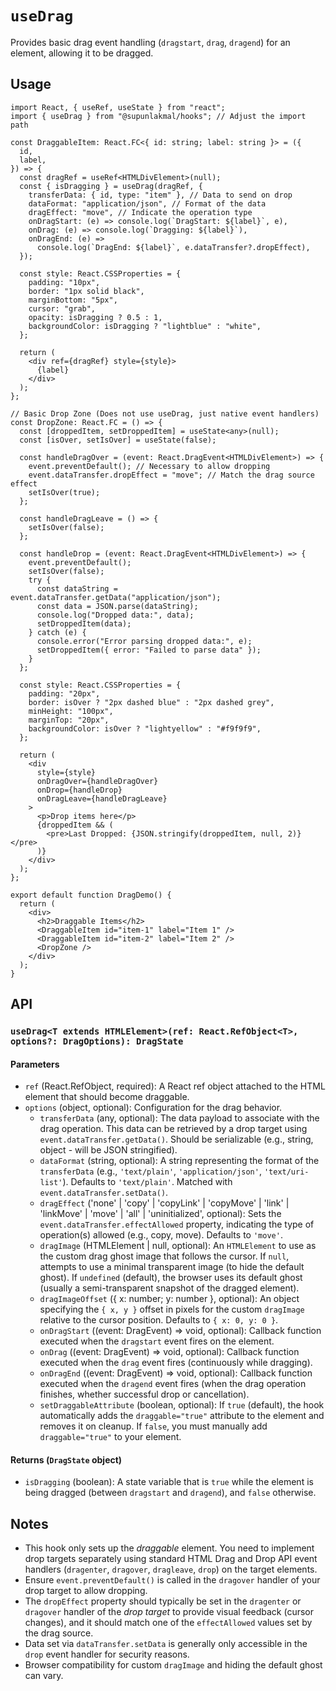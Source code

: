 # `useDrag`

Provides basic drag event handling (`dragstart`, `drag`, `dragend`) for an element, allowing it to be dragged.

## Usage

```tsx
import React, { useRef, useState } from "react";
import { useDrag } from "@supunlakmal/hooks"; // Adjust the import path

const DraggableItem: React.FC<{ id: string; label: string }> = ({
  id,
  label,
}) => {
  const dragRef = useRef<HTMLDivElement>(null);
  const { isDragging } = useDrag(dragRef, {
    transferData: { id, type: "item" }, // Data to send on drop
    dataFormat: "application/json", // Format of the data
    dragEffect: "move", // Indicate the operation type
    onDragStart: (e) => console.log(`DragStart: ${label}`, e),
    onDrag: (e) => console.log(`Dragging: ${label}`),
    onDragEnd: (e) =>
      console.log(`DragEnd: ${label}`, e.dataTransfer?.dropEffect),
  });

  const style: React.CSSProperties = {
    padding: "10px",
    border: "1px solid black",
    marginBottom: "5px",
    cursor: "grab",
    opacity: isDragging ? 0.5 : 1,
    backgroundColor: isDragging ? "lightblue" : "white",
  };

  return (
    <div ref={dragRef} style={style}>
      {label}
    </div>
  );
};

// Basic Drop Zone (Does not use useDrag, just native event handlers)
const DropZone: React.FC = () => {
  const [droppedItem, setDroppedItem] = useState<any>(null);
  const [isOver, setIsOver] = useState(false);

  const handleDragOver = (event: React.DragEvent<HTMLDivElement>) => {
    event.preventDefault(); // Necessary to allow dropping
    event.dataTransfer.dropEffect = "move"; // Match the drag source effect
    setIsOver(true);
  };

  const handleDragLeave = () => {
    setIsOver(false);
  };

  const handleDrop = (event: React.DragEvent<HTMLDivElement>) => {
    event.preventDefault();
    setIsOver(false);
    try {
      const dataString = event.dataTransfer.getData("application/json");
      const data = JSON.parse(dataString);
      console.log("Dropped data:", data);
      setDroppedItem(data);
    } catch (e) {
      console.error("Error parsing dropped data:", e);
      setDroppedItem({ error: "Failed to parse data" });
    }
  };

  const style: React.CSSProperties = {
    padding: "20px",
    border: isOver ? "2px dashed blue" : "2px dashed grey",
    minHeight: "100px",
    marginTop: "20px",
    backgroundColor: isOver ? "lightyellow" : "#f9f9f9",
  };

  return (
    <div
      style={style}
      onDragOver={handleDragOver}
      onDrop={handleDrop}
      onDragLeave={handleDragLeave}
    >
      <p>Drop items here</p>
      {droppedItem && (
        <pre>Last Dropped: {JSON.stringify(droppedItem, null, 2)}</pre>
      )}
    </div>
  );
};

export default function DragDemo() {
  return (
    <div>
      <h2>Draggable Items</h2>
      <DraggableItem id="item-1" label="Item 1" />
      <DraggableItem id="item-2" label="Item 2" />
      <DropZone />
    </div>
  );
}
```

## API

### `useDrag<T extends HTMLElement>(ref: React.RefObject<T>, options?: DragOptions): DragState`

#### Parameters

- `ref` (React.RefObject<T>, required): A React ref object attached to the HTML element that should become draggable.
- `options` (object, optional): Configuration for the drag behavior.
  - `transferData` (any, optional): The data payload to associate with the drag operation. This data can be retrieved by a drop target using `event.dataTransfer.getData()`. Should be serializable (e.g., string, object - will be JSON stringified).
  - `dataFormat` (string, optional): A string representing the format of the `transferData` (e.g., `'text/plain'`, `'application/json'`, `'text/uri-list'`). Defaults to `'text/plain'`. Matched with `event.dataTransfer.setData()`.
  - `dragEffect` (\'none\' | \'copy\' | \'copyLink\' | \'copyMove\' | \'link\' | \'linkMove\' | \'move\' | \'all\' | \'uninitialized\', optional): Sets the `event.dataTransfer.effectAllowed` property, indicating the type of operation(s) allowed (e.g., copy, move). Defaults to `'move'`.
  - `dragImage` (HTMLElement | null, optional): An `HTMLElement` to use as the custom drag ghost image that follows the cursor. If `null`, attempts to use a minimal transparent image (to hide the default ghost). If `undefined` (default), the browser uses its default ghost (usually a semi-transparent snapshot of the dragged element).
  - `dragImageOffset` ({ x: number; y: number }, optional): An object specifying the `{ x, y }` offset in pixels for the custom `dragImage` relative to the cursor position. Defaults to `{ x: 0, y: 0 }`.
  - `onDragStart` ((event: DragEvent) => void, optional): Callback function executed when the `dragstart` event fires on the element.
  - `onDrag` ((event: DragEvent) => void, optional): Callback function executed when the `drag` event fires (continuously while dragging).
  - `onDragEnd` ((event: DragEvent) => void, optional): Callback function executed when the `dragend` event fires (when the drag operation finishes, whether successful drop or cancellation).
  - `setDraggableAttribute` (boolean, optional): If `true` (default), the hook automatically adds the `draggable="true"` attribute to the element and removes it on cleanup. If `false`, you must manually add `draggable="true"` to your element.

#### Returns (`DragState` object)

- `isDragging` (boolean): A state variable that is `true` while the element is being dragged (between `dragstart` and `dragend`), and `false` otherwise.

## Notes

- This hook only sets up the _draggable_ element. You need to implement drop targets separately using standard HTML Drag and Drop API event handlers (`dragenter`, `dragover`, `dragleave`, `drop`) on the target elements.
- Ensure `event.preventDefault()` is called in the `dragover` handler of your drop target to allow dropping.
- The `dropEffect` property should typically be set in the `dragenter` or `dragover` handler of the _drop target_ to provide visual feedback (cursor changes), and it should match one of the `effectAllowed` values set by the drag source.
- Data set via `dataTransfer.setData` is generally only accessible in the `drop` event handler for security reasons.
- Browser compatibility for custom `dragImage` and hiding the default ghost can vary.
